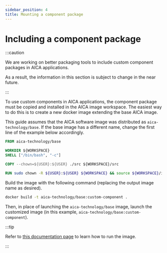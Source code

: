 ```yaml
---
sidebar_position: 4
title: Mounting a component package
---
```


# Including a component package

:::caution

We are working on better packaging tools to include custom component packages in AICA applications.

As a result, the information in this section is subject to change in the near future.

:::

To use custom components in AICA applications, the component package must be copied and installed in the AICA image
workspace. The easiest way to do this is to create a new docker image extending the base AICA image.

This guide assumes that the AICA software image was distributed as `aica-technology/base`. If the base image has a
different name, change the first line of the example below accordingly.

```dockerfile title="Dockerfile"
FROM aica-technology/base

WORKDIR ${WORKSPACE}
SHELL ["/bin/bash", "-c"]

COPY --chown=${USER}:${USER} ./src ${WORKSPACE}/src

RUN sudo chown -R ${USER}:${USER} ${WORKSPACE} && source ${WORKSPACE}/install/setup.bash && colcon build
```

Build the image with the following command (replacing the output image name as desired).

```bash
docker build -t aica-technology/base:custom-component .
```

Then, in place of launching the `aica-technology/base` image, launch the customized image (in this
example, `aica-technology/base:custom-component`).

:::tip

Refer to [this documentation page](../../getting-started/03-run.md) to learn how to run the image.

:::